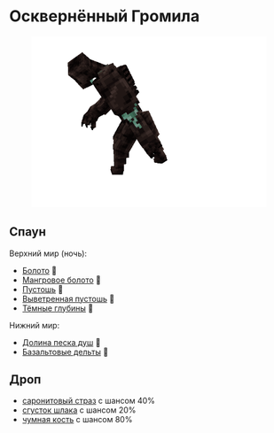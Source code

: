 # Осквернённый Громила

<figure><img src="../../../.gitbook/assets/em_corruptedbrute.gif" alt=""><figcaption></figcaption></figure>

## Спаун

Верхний мир (ночь):

* [Болото](https://minecraft.fandom.com/ru/wiki/%D0%91%D0%BE%D0%BB%D0%BE%D1%82%D0%BE) :link:
* [Мангровое болото](https://minecraft.fandom.com/ru/wiki/%D0%9C%D0%B0%D0%BD%D0%B3%D1%80%D0%BE%D0%B2%D0%BE%D0%B5\_%D0%B1%D0%BE%D0%BB%D0%BE%D1%82%D0%BE) :link:
* [Пустошь](https://minecraft.fandom.com/ru/wiki/%D0%9F%D1%83%D1%81%D1%82%D0%BE%D1%88%D1%8C) :link:
* [Выветренная пустошь](https://minecraft.fandom.com/ru/wiki/%D0%92%D1%8B%D0%B2%D0%B5%D1%82%D1%80%D0%B5%D0%BD%D0%BD%D0%B0%D1%8F\_%D0%BF%D1%83%D1%81%D1%82%D0%BE%D1%88%D1%8C) :link:
* [Тёмные глубины](https://minecraft.fandom.com/ru/wiki/%D0%A2%D1%91%D0%BC%D0%BD%D1%8B%D0%B5\_%D0%B3%D0%BB%D1%83%D0%B1%D0%B8%D0%BD%D1%8B) :link:

Нижний мир:

* [Долина песка душ](https://minecraft.fandom.com/ru/wiki/%D0%94%D0%BE%D0%BB%D0%B8%D0%BD%D0%B0\_%D0%BF%D0%B5%D1%81%D0%BA%D0%B0\_%D0%B4%D1%83%D1%88) :link:
* [Базальтовые дельты](https://minecraft.fandom.com/ru/wiki/%D0%91%D0%B0%D0%B7%D0%B0%D0%BB%D1%8C%D1%82%D0%BE%D0%B2%D1%8B%D0%B5\_%D0%B4%D0%B5%D0%BB%D1%8C%D1%82%D1%8B) :link:

## Дроп

* [саронитовый страз](../../materialy/saronitovyi-straz.md) с шансом 40%
* [сгусток шлака](../../materialy/sgustok-shlaka.md) с шансом 20%
* [чумная кость](../../materialy/chumnaya-kost.md) с шансом 80%
